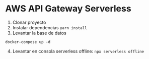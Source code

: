 # AWS API Gateway Serverless

1. Clonar proyecto
2. Instalar dependencias ```yarn install```
3. Levantar la base de datos
```
docker-compose up -d
```

4. Levantar en consola serverless offline: ```npx serverless offline```